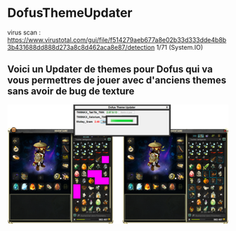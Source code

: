 # DofusThemeUpdater
virus scan : https://www.virustotal.com/gui/file/f514279aeb677a8e02b33d333dde4b8b3b431688dd888d273a8c8d462aca8e87/detection 1/71 (System.IO)
<h2>Voici un Updater de themes pour Dofus qui va vous permettres de jouer avec d'anciens themes sans avoir de bug de texture</h2>

![alt text](https://github.com/AmlostudioDev/DofusThemeUpdater/blob/main/Preview/DofusThemeUpdater_v1.png?raw=true)
